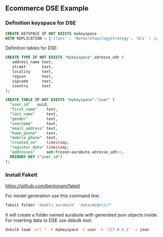 ## Ecommerce DSE Example



### Definition keyspace for DSE

```sql
CREATE KEYSPACE IF NOT EXISTS mykeyspace 
WITH REPLICATION = {'class' : 'NetworkTopologyStrategy', 'DC1' : 1;
```

Definition tables for DSE:

```sql
CREATE TYPE IF NOT EXISTS "mykeyspace".adresse_udt (
   address_name text,
   street       text,
   locality     text,
   region       text,
   zipcode      text,
   country      text
);

CREATE TABLE IF NOT EXISTS "mykeyspace"."user" (
  "user_id"   uuid,
  "first_name"    text,
  "last_name"     text,
  "gender"        text,
  "username"      text,
  "email_address" text,
  "home_phone"    text,
  "mobile_phone"  text,
  "created_on"    timestamp,
  "register_date" timestamp,
  "addresses"     set<frozen<aurabute.adresse_udt>>,
  PRIMARY KEY ("user_id")
);

``` 

### Install Fakeit

https://github.com/bentonam/fakeit

For model generation use this command line:

```bash
fakeit folder 'models_aurabute' 'data/models/*'
```

It will create a folder named aurabute with generated json objects inside. For inserting data to DSE use dsbulk tool:

```bash
dsbulk load -url * -k mykeyspace -t user -h '127.0.0.1' -c json
```